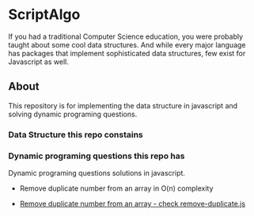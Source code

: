 # ScriptAlgo
If you had a traditional Computer Science education, you were probably taught about some cool data structures. And while every major language has packages that implement sophisticated data structures, few exist for Javascript as well.

## About
This repository is for implementing the data structure in javascript and solving dynamic programing questions.

### Data Structure this repo constains


### Dynamic programing questions this repo has
Dynamic programing questions solutions in javascript.
 * Remove duplicate number from an array in O(n) complexity
  - [Remove duplicate number from an array - check remove-duplicate.js](https://jsfiddle.net/errhimasnhu/hvc5Lux4/)




